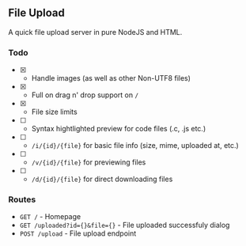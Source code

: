 ## File Upload

A quick file upload server in pure NodeJS and HTML.

### Todo

- [x] - Handle images (as well as other Non-UTF8 files)
- [x] - Full on drag n' drop support on `/`
- [x] - File size limits
- [ ] - Syntax hightlighted preview for code files (.c, .js etc.)
- [ ] - `/i/{id}/{file}` for basic file info (size, mime, uploaded at, etc.)
- [ ] - `/v/{id}/{file}` for previewing files
- [ ] - `/d/{id}/{file}` for direct downloading files

### Routes
- `GET /` - Homepage
- `GET /uploaded?id={}&file={}` - File uploaded successfuly dialog
- `POST /upload` - File upload endpoint